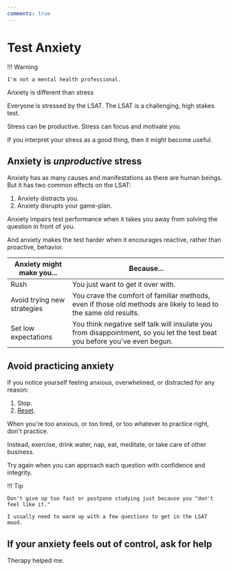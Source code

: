 ```yaml
---
comments: true
---
```


# Test Anxiety

!!! Warning

    I'm not a mental health professional.

Anxiety is different than stress

Everyone is stressed by the LSAT. The LSAT is a challenging, high stakes test.

Stress can be productive. Stress can focus and motivate you.

If you interpret your stress as a good thing, then it might become useful.

## Anxiety is *unproductive* stress

Anxiety has as many causes and manifestations as there are human beings.
But it has two common effects on the LSAT:

1. Anxiety distracts you.
2. Anxiety disrupts your game-plan.

Anxiety impairs test performance when it takes you away from solving the question in front of you.

And anxiety makes the test harder when it encourages reactive, rather than proactive, behavior.

Anxiety might make you... | Because...
-- | --
Rush | You just want to get it over with.
Avoid trying new strategies | You crave the comfort of familiar methods, even if those old methods are likely to lead to the same old results.
Set low expectations | You think negative self talk will insulate you from disappointment, so you let the test beat you before you've even begun.

## Avoid practicing anxiety

If you notice yourself feeling anxious, overwhelmed, or distracted for any reason:

1. Stop.
2. [Reset].

When you're too anxious, or too tired, or too whatever to practice right, don't practice.

Instead, exercise, drink water, nap, eat, meditate, or take care of other business.

Try again when you can approach each question with confidence and integrity.

!!! Tip

    Don't give up too fast or postpone studying just because you "don't feel like it." 
    
    I usually need to warm up with a few questions to get in the LSAT mood.

## If your anxiety feels out of control, ask for help

Therapy helped me.

[reset]: ../time/resets.md
